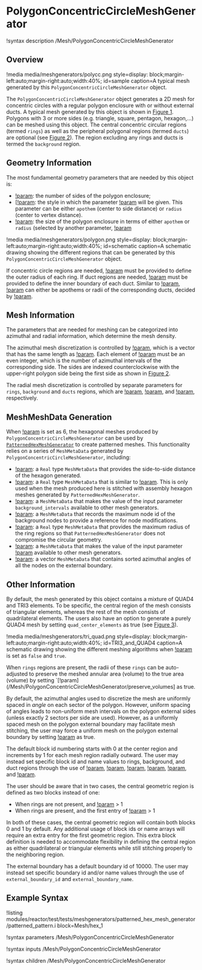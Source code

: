 # PolygonConcentricCircleMeshGenerator

!syntax description /Mesh/PolygonConcentricCircleMeshGenerator

## Overview

!media media/meshgenerators/polycc.png
      style=display: block;margin-left:auto;margin-right:auto;width:40%;
      id=sample
      caption=A typical mesh generated by this `PolygonConcentricCircleMeshGenerator` object.

The `PolygonConcentricCircleMeshGenerator` object generates a 2D mesh for concentric circles with a regular polygon enclosure with or without external ducts. A typical mesh generated by this object is shown in [Figure 1](#sample). Polygons with 3 or more sides (e.g. triangle, square, pentagon, hexagon,...) can be meshed using this object. The central concentric circular regions (termed `rings`) as well as the peripheral polygonal regions (termed `ducts`) are optional (see [Figure 2](#schematic)). The region excluding any rings and ducts is termed the `background` region.

## Geometry Information

The most fundamental geometry parameters that are needed by this object is:

- [!param](/Mesh/PolygonConcentricCircleMeshGenerator/num_sides): the number of sides of the polygon enclosure;
- [[!param](/Mesh/PolygonConcentricCircleMeshGenerator/polygon_size_style): the style in which the parameter [!param](/Mesh/PolygonConcentricCircleMeshGenerator/polygon_size) will be given. This parameter can be either `apothem` (center to side distance) or `radius` (center to vertex distance).
- [!param](/Mesh/PolygonConcentricCircleMeshGenerator/polygon_size): the size of the polygon enclosure in terms of either `apothem` or `radius` (selected by another parameter, [!param](/Mesh/PolygonConcentricCircleMeshGenerator/polygon_size_style`)

!media media/meshgenerators/polygon.png
      style=display: block;margin-left:auto;margin-right:auto;width:40%;
      id=schematic
      caption=A schematic drawing showing the different regions that can be generated by this `PolygonConcentricCircleMeshGenerator` object.

If concentric circle regions are needed, [!param](/Mesh/PolygonConcentricCircleMeshGenerator/ring_radii) must be provided to define the outer radius of each ring. If duct regions are needed, [!param](/Mesh/PolygonConcentricCircleMeshGenerator/duct_sizes) must be provided to define the inner boundary of each duct. Similar to [!param](/Mesh/PolygonConcentricCircleMeshGenerator/polygon_size), [!param](/Mesh/PolygonConcentricCircleMeshGenerator/duct_sizes) can either be apothems or radii of the corresponding ducts, decided by [!param](/Mesh/PolygonConcentricCircleMeshGenerator/duct_sizes_style).

## Mesh Information

The parameters that are needed for meshing can be categorized into azimuthal and radial information, which determine the mesh density.

The azimuthal mesh discretization is controlled by [!param](/Mesh/PolygonConcentricCircleMeshGenerator/num_sectors_per_side), which is a vector that has the same length as [!param](/Mesh/PolygonConcentricCircleMeshGenerator/num_sides). Each element of [!param](/Mesh/PolygonConcentricCircleMeshGenerator/num_sectors_per_side) must be an even integer, which is the number of azimuthal intervals of the corresponding side. The sides are indexed counterclockwise with the upper-right polygon side being the first side as shown in [Figure 2](#schematic).

The radial mesh discretization is controlled by separate parameters for `rings`, `background` and `ducts` regions, which are [!param](/Mesh/PolygonConcentricCircleMeshGenerator/ring_intervals), [!param](/Mesh/PolygonConcentricCircleMeshGenerator/background_intervals), and [!param](/Mesh/PolygonConcentricCircleMeshGenerator/duct_intervals), respectively.

## MeshMeshData Generation

When [!param](/Mesh/PolygonConcentricCircleMeshGenerator/num_sides) is set as 6, the hexagonal meshes produced by `PolygonConcentricCircleMeshGenerator` can be used by [`PatternedHexMeshGenerator`](/PatternedHexMeshGenerator.md) to create patterned meshes. This functionality relies on a series of `MeshMetaData` generated by `PolygonConcentricCircleMeshGenerator`, including:

- [!param](/Mesh/PolygonConcentricCircleMeshGenerator/pitch_meta): a `Real` type `MeshMetaData` that provides the side-to-side distance of the hexagon generated.
- [!param](/Mesh/PolygonConcentricCircleMeshGenerator/pattern_pitch_meta): a `Real` type `MeshMetaData` that is similar to [!param](/Mesh/PolygonConcentricCircleMeshGenerator/pitch_meta). This is only used when the mesh produced here is stitched with assembly hexagon meshes generated by `PatternedHexMeshGenerator`.
- [!param](/Mesh/PolygonConcentricCircleMeshGenerator/background_intervals_meta): a `MeshMetaData` that makes the value of the input parameter `background_intervals` available to other mesh generators.
- [!param](/Mesh/PolygonConcentricCircleMeshGenerator/node_id_background_meta): a `MeshMetaData` that records the maximum node id of the background nodes to provide a reference for node modifications.
- [!param](/Mesh/PolygonConcentricCircleMeshGenerator/max_radius_meta): a `Real` type `MeshMetaData` that provides the maximum radius of the ring regions so that `PatternedHexMeshGenerator` does not compromise the circular geometry.
- [!param](/Mesh/PolygonConcentricCircleMeshGenerator/num_sectors_per_side_meta): a `MeshMetaData` that makes the value of the input parameter [!param](/Mesh/PolygonConcentricCircleMeshGenerator/num_sectors_per_side) available to other mesh generators.
- [!param](/Mesh/PolygonConcentricCircleMeshGenerator/azimuthal_angle_meta): a vector `MeshMetaData` that contains sorted azimuthal angles of all the nodes on the external boundary.

## Other Information

By default, the mesh generated by this object contains a mixture of QUAD4 and TRI3 elements. To be specific, the central region of the mesh consists of triangular elements, whereas the rest of the mesh consists of quadrilateral elements. The users also have an option to generate a purely QUAD4 mesh by setting `quad_center_elements` as true (see [Figure 3](#TRI3_and_QUAD4)).

!media media/meshgenerators/tri_quad.png
      style=display: block;margin-left:auto;margin-right:auto;width:40%;
      id=TRI3_and_QUAD4
      caption=A schematic drawing showing the different meshing algorithms when [!param](/Mesh/PolygonConcentricCircleMeshGenerator/quad_center_elements) is set as `false` and `true`.

When `rings` regions are present, the radii of these `rings` can be auto-adjusted to preserve the meshed annular area (volume) to the true area (volume) by setting `[!param](/Mesh/PolygonConcentricCircleMeshGenerator/preserve_volumes] as true.

By default, the azimuthal angles used to discretize the mesh are uniformly spaced in _angle_ on each sector of the polygon. However, uniform spacing of angles leads to non-uniform mesh intervals on the polygon external sides (unless exactly 2 sectors per side are used). However, as a uniformly spaced mesh on the polygon external boundary may facilitate mesh stitching, the user may force a uniform mesh on the polygon external boundary by setting [!param](/Mesh/PolygonConcentricCircleMeshGenerator/uniform_mesh_on_sides) as true.

The default block id numbering starts with 0 at the center region and increments by 1 for each mesh region radially outward. The user may instead set specific block id and name values to rings, background, and duct regions through the use of [!param](/Mesh/PolygonConcentricCircleMeshGenerator/ring_block_ids), [!param](/Mesh/PolygonConcentricCircleMeshGenerator/background_block_ids), [!param](/Mesh/PolygonConcentricCircleMeshGenerator/duct_block_ids), [!param](/Mesh/PolygonConcentricCircleMeshGenerator/ring_block_names), [!param](/Mesh/PolygonConcentricCircleMeshGenerator/background_block_names),  and [!param](/Mesh/PolygonConcentricCircleMeshGenerator/duct_block_names).

The user should be aware that in two cases, the central geometric region is defined as two blocks instead of one:
- When rings are not present, and [!param](/Mesh/PolygonConcentricCircleMeshGenerator/background_intervals) > 1
- When rings are present, and the first entry of [!param](/Mesh/PolygonConcentricCircleMeshGenerator/ring_radii) > 1

In both of these cases, the central geometric region will contain both blocks 0 and 1 by default. Any additional usage of block ids or name arrays will require an extra entry for the first geometric region. This extra block definition is needed to accommodate flexibility in defining the central region as either quadrilateral or triangular elements while still stitching properly to the neighboring region.

The external boundary has a default boundary id of 10000. The user may instead set specific boundary id and/or name values through the use of `external_boundary_id` and `external_boundary_name`.

## Example Syntax

!listing modules/reactor/test/tests/meshgenerators/patterned_hex_mesh_generator/patterned_pattern.i block=Mesh/hex_1

!syntax parameters /Mesh/PolygonConcentricCircleMeshGenerator

!syntax inputs /Mesh/PolygonConcentricCircleMeshGenerator

!syntax children /Mesh/PolygonConcentricCircleMeshGenerator
